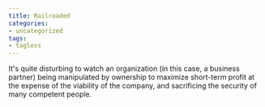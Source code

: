 ```yaml
---
title: Railroaded
categories:
- uncategorized
tags:
- tagless
---
```


It's quite disturbing to watch an organization (in this case, a business partner) being manipulated by ownership to maximize short-term profit at the expense of the viability of the company, and sacrificing the security of many competent people.
